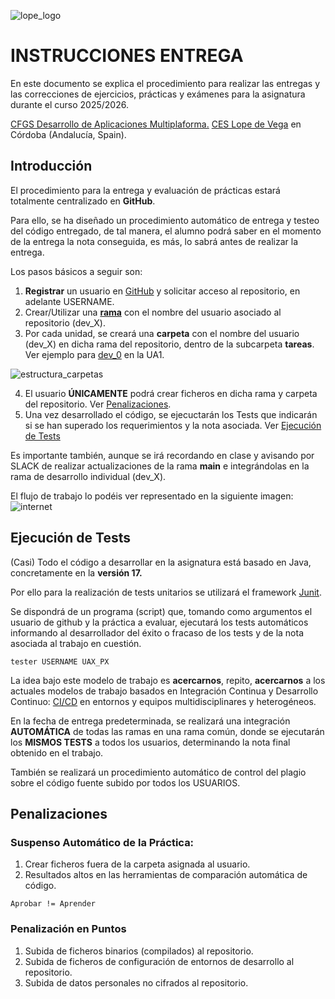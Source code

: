 ![lope_logo](https://www.ceslopedevega.com/wp-content/uploads/2020/03/pruebalogo.svg_.png)

# INSTRUCCIONES ENTREGA

En este documento se explica el procedimiento para realizar las entregas y las correcciones de ejercicios, prácticas y exámenes para la asignatura durante el curso 2025/2026.

[CFGS Desarrollo de Aplicaciones Multiplaforma.](https://www.ceslopedevega.com/grado-superior-desarrollo-de-aplicaciones-multiplataforma/)
[CES Lope de Vega](https://www.ceslopedevega.com/) en Córdoba (Andalucía, Spain).




## Introducción

El procedimiento para la entrega y evaluación de prácticas estará totalmente centralizado en **GitHub**.

Para ello, se ha diseñado un procedimiento automático de entrega y testeo del código entregado, de tal manera, el alumno podrá saber en el momento de la entrega la nota conseguida, es más, lo sabrá antes de realizar la entrega.

Los pasos básicos a seguir son:

1. **Registrar** un usuario en [GitHub](https://github.com/) y solicitar acceso al repositorio, en adelante USERNAME.
2. Crear/Utilizar una [**rama**](https://es.wikipedia.org/wiki/Rama_(control_de_versiones)) con el nombre del usuario asociado al repositorio (dev_X).
3. Por cada unidad, se creará una **carpeta** con el nombre del usuario (dev_X) en dicha rama del repositorio, dentro de la subcarpeta **tareas**.  Ver ejemplo para [dev_0](https://github.com/i12vecaj/psp-24-25/tree/main/UA1/tareas/dev_0) en la UA1.

![estructura_carpetas](https://res.cloudinary.com/dxhvgoq9r/image/upload/v1665049656/psp-22-23/estructura_carpetas_entregas_jlwxt9.png)

4. El usuario **ÚNICAMENTE** podrá crear ficheros en dicha rama y carpeta del repositorio. Ver [Penalizaciones](#Penalizaciones).
5. Una vez desarrollado el código, se ejecuctarán los Tests que indicarán si se han superado los requerimientos y la nota asociada.  Ver [Ejecución de Tests](#ejecución-de-tests)

Es importante también, aunque se irá recordando en clase y avisando por SLACK de realizar actualizaciones de la rama **main** e integrándolas en la rama de desarrollo individual (dev_X).

El flujo de trabajo lo podéis ver representado en la siguiente imagen:
![internet](https://res.cloudinary.com/dxhvgoq9r/image/upload/v1665049489/psp-22-23/git_flow_pkalrv.gif)


## Ejecución de Tests

(Casi) Todo el código a desarrollar en la asignatura está basado en Java, concretamente en la **versión 17.**

Por ello para la realización de tests unitarios se utilizará el framework [Junit](https://junit.org/junit5/).

Se dispondrá de un programa (script) que, tomando como argumentos el usuario de github y la práctica a evaluar, ejecutará los tests automáticos informando al desarrollador del éxito o fracaso de los tests y de la nota asociada al trabajo en cuestión.

    tester USERNAME UAX_PX

La idea bajo este modelo de trabajo es **acercarnos**, repito, **acercarnos** a los actuales modelos de trabajo basados en Integración Continua y Desarrollo Continuo: [CI/CD](https://docs.gitlab.com/ee/ci/introduction/) en entornos y equipos multidisciplinares y heterogéneos.

En la fecha de entrega predeterminada, se realizará una integración **AUTOMÁTICA** de todas las ramas en una rama común, donde se ejecutarán los **MISMOS TESTS** a todos los usuarios, determinando la nota final obtenido en el trabajo.

También se realizará un procedimiento automático de control del plagio sobre el código fuente subido por todos los USUARIOS.

## Penalizaciones
### Suspenso Automático de la Práctica:
1. Crear ficheros fuera de la carpeta asignada al usuario.
2. Resultados altos en las herramientas de comparación automática de código.

```
Aprobar != Aprender
```

### Penalización en Puntos
1. Subida de ficheros binarios (compilados) al repositorio.
2. Subida de ficheros de configuración de entornos de desarrollo al repositorio.
3. Subida de datos personales no cifrados al repositorio.
